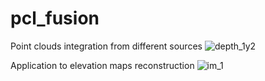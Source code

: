 # pcl_fusion
Point clouds integration from different sources
![depth_1y2](https://github.com/Robcib-GIT/pcl_fusion/assets/57187750/bcb4dc0f-f6a8-4b4e-829f-96b70f8fe016)


Application to elevation maps reconstruction
![im_1](https://github.com/Robcib-GIT/pcl_fusion/assets/57187750/29e22264-691e-4da0-9640-80d611a2d80a)
